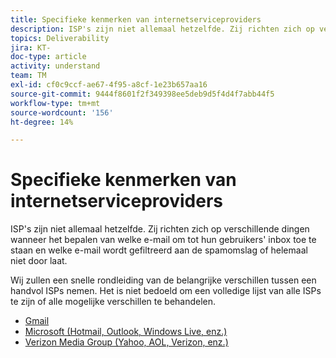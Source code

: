 ```yaml
---
title: Specifieke kenmerken van internetserviceproviders
description: ISP's zijn niet allemaal hetzelfde. Zij richten zich op verschillende dingen wanneer het bepalen van welke e-mail om tot hun gebruikers' inbox toe te staan en welke e-mail wordt gefiltreerd aan de spamomslag of helemaal niet door laat. Wij zullen een snelle rondleiding van de belangrijke verschillen tussen een handvol ISPs nemen. Het is niet bedoeld om een volledige lijst van alle ISPs te zijn of alle mogelijke verschillen te behandelen.
topics: Deliverability
jira: KT-
doc-type: article
activity: understand
team: TM
exl-id: cf0c9ccf-ae67-4f95-a8cf-1e23b657aa16
source-git-commit: 9444f8601f2f349398ee5deb9d5f4d4f7abb44f5
workflow-type: tm+mt
source-wordcount: '156'
ht-degree: 14%

---
```


# Specifieke kenmerken van internetserviceproviders

ISP&#39;s zijn niet allemaal hetzelfde. Zij richten zich op verschillende dingen wanneer het bepalen van welke e-mail om tot hun gebruikers&#39; inbox toe te staan en welke e-mail wordt gefiltreerd aan de spamomslag of helemaal niet door laat.

Wij zullen een snelle rondleiding van de belangrijke verschillen tussen een handvol ISPs nemen. Het is niet bedoeld om een volledige lijst van alle ISPs te zijn of alle mogelijke verschillen te behandelen.

* [Gmail](./gmail.md)
* [Microsoft (Hotmail, Outlook, Windows Live, enz.)](./microsoft.md)
* [Verizon Media Group (Yahoo, AOL, Verizon, enz.)](./verizon-media-group.md)
